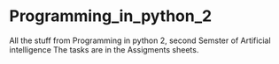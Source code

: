 # Programming_in_python_2


All the stuff from Programming in python 2, second Semster of Artificial intelligence
The tasks are in the Assigments sheets.
